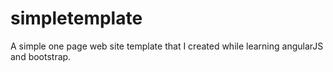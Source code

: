 # simpletemplate
A simple one page web site template that I created while learning angularJS and bootstrap.
